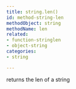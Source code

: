 ```yaml
---
title: string.len()
id: method-string-len
methodObject: string
methodName: len
related:
- function-stringlen
- object-string
categories:
- string

---
```


returns the len of a string